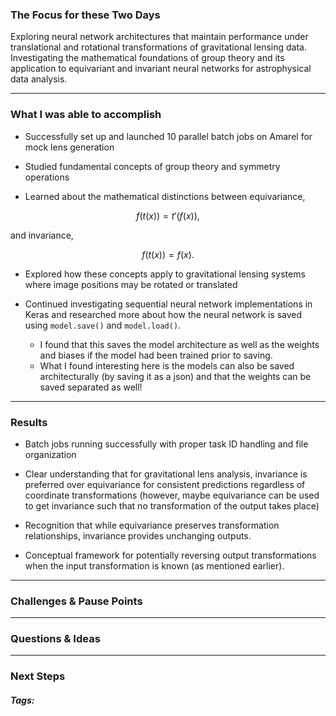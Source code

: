 ### The Focus for these Two Days

Exploring neural network architectures that maintain performance under translational and rotational transformations of gravitational lensing data. Investigating the mathematical foundations of group theory and its application to equivariant and invariant neural networks for astrophysical data analysis.
***
### What I was able to accomplish

- Successfully set up and launched 10 parallel batch jobs on Amarel for mock lens generation
    
- Studied fundamental concepts of group theory and symmetry operations
    
- Learned about the mathematical distinctions between equivariance,
```math
f(t(x)) = t'(f(x)),
```
  and invariance,
```math
f(t(x)) = f(x).
```

- Explored how these concepts apply to gravitational lensing systems where image positions may be rotated or translated
    
- Continued investigating sequential neural network implementations in Keras and researched more about how the neural network is saved using `model.save()` and `model.load()`. 
	- I found that this saves the model architecture as well as the weights and biases if the model had been trained prior to saving.
	- What I found interesting here is the models can also be saved architecturally (by saving it as a json) and that the weights can be saved separated as well!

***
### Results

- Batch jobs running successfully with proper task ID handling and file organization
    
- Clear understanding that for gravitational lens analysis, invariance is preferred over equivariance for consistent predictions regardless of coordinate transformations (however, maybe equivariance can be used to get invariance such that no transformation of the output takes place)
    
- Recognition that while equivariance preserves transformation relationships, invariance provides unchanging outputs.
    
- Conceptual framework for potentially reversing output transformations when the input transformation is known (as mentioned earlier).
***
### Challenges & Pause Points

***
### Questions & Ideas

***
### Next Steps

##### Tags:




